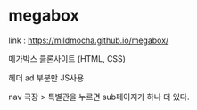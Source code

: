 # megabox

link : https://mildmocha.github.io/megabox/

메가박스 클론사이트 (HTML, CSS)

헤더 ad 부분만 JS사용

nav 극장 > 특별관을 누르면 sub페이지가 하나 더 있다.
